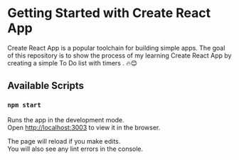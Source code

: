 # Getting Started with Create React App

Create React App is a popular toolchain for building simple apps.
The goal of this repository is to show the process of my learning Create React App by creating a simple To Do list with timers . 🔥😊

## Available Scripts

### `npm start`

Runs the app in the development mode.\
Open [http://localhost:3003](http://localhost:3003) to view it in the browser.

The page will reload if you make edits.\
You will also see any lint errors in the console.
